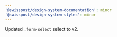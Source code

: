 ```yaml
---
'@swisspost/design-system-documentation': minor
'@swisspost/design-system-styles': minor
---
```


Updated `.form-select` select to v2.
